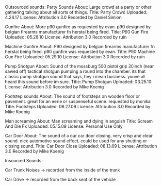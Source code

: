 Outsourced sounds: 
Party Sounds 
About: Large crowd at a party or other gathering talking about all sorts of things.
Title: Party Crowd
Uploaded: 4.24.17 
License: Attribution 3.0 
Recorded by Daniel Simion 

Gunfire 
About: More p90 gunfire as requested by evan. p90 designed by belgian firearms manufacturer fn herstal being fired. 
Title: P90 Gun Fire
Uploaded: 05.28.10 
License: Attribution 3.0 
Recorded by ruin 

Machine Gunfire 
About: P90 designed by belgian firearms manufacturer fn herstal being fired. p90 gunfire was requested by evan.
Title: P90 Machine Gun Fire
Uploaded: 05.29.10 
License: Attribution 3.0 
Recorded by ruin 

Pump Shotgun
About: Sound of the mossburg 500 pistol grip 20inch (near sawed off) tactical shotgun pumping a round into the chamber. its that classic pump shotgun sound that says, hey i mean business. youve all heard this sound before im sure.
Title: Pump Shotgun
Uploaded: 03.25.10 
License: Attribution 3.0 
Recorded by Mike Koenig 

Footstep sounds
About: The sound of footsteps on wooden floor or pavement. great for an eerie or suspenseful scene. requested by monika
Title: Footsteps
Uploaded: 08.27.09 
License: Attribution 3.0 
Recorded by Mike Koenig 

Man screaming 
About: Man screaming and dying in anguish
Title: Scream And Die Fx
Uploaded: 05.15.09 
License: Personal Use Only 

Car Door 
About: The sound of a our car door closing. very crisp and clear sound. nice automotive sound effect, could be used for any shutting or closing sound.
Title: Car Door Close
Uploaded: 08.13.09 
License: Attribution 3.0 
Recorded by Mike Koenig 

Insourced Sounds: 

Car Trunk Noises
-> recorded from the inside of the trunk 

Car Drive 
-> recorded from the back seat of the vehicle 
